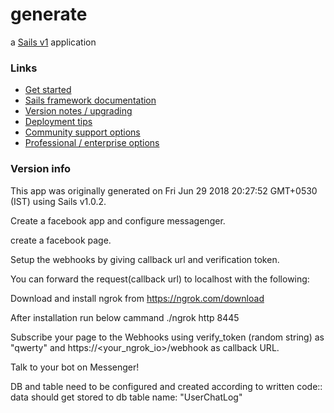 # generate

a [Sails v1](https://sailsjs.com) application


### Links

+ [Get started](https://sailsjs.com/get-started)
+ [Sails framework documentation](https://sailsjs.com/documentation)
+ [Version notes / upgrading](https://sailsjs.com/documentation/upgrading)
+ [Deployment tips](https://sailsjs.com/documentation/concepts/deployment)
+ [Community support options](https://sailsjs.com/support)
+ [Professional / enterprise options](https://sailsjs.com/enterprise)


### Version info

This app was originally generated on Fri Jun 29 2018 20:27:52 GMT+0530 (IST) using Sails v1.0.2.

<!-- Internally, Sails used [`sails-generate@1.15.28`](https://github.com/balderdashy/sails-generate/tree/v1.15.28/lib/core-generators/new). -->

Create a facebook app and configure messagenger.

create a facebook page.

Setup the webhooks by giving callback url and verification token.

You can forward the request(callback url) to localhost with the following:

Download and install ngrok from https://ngrok.com/download

After installation run below cammand
./ngrok http 8445

Subscribe your page to the Webhooks using verify_token (random string) as "qwerty" and https://<your_ngrok_io>/webhook as callback URL.

Talk to your bot on Messenger!

DB and table need to be configured and created according to written code::
data should get stored to db table name: "UserChatLog"

